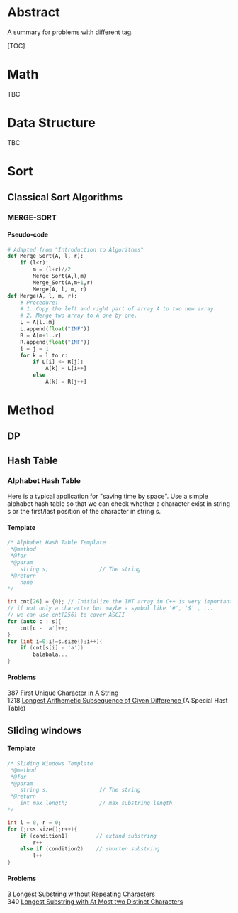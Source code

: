 # Abstract
A summary for problems with different tag.

[TOC]

# Math
TBC
# Data Structure
TBC
# Sort
## Classical Sort Algorithms
### MERGE-SORT
#### Pseudo-code
```Python
# Adapted from "Introduction to Algorithms"
def Merge_Sort(A, l, r):
    if (l<r):
        m = (l+r)//2
        Merge_Sort(A,l,m)
        Merge_Sort(A,m+1,r)
        Merge(A, l, m, r)
def Merge(A, l, m, r):
    # Procedure:
    # 1. Copy the left and right part of array A to two new array
    # 2. Merge two array to A one by one.
    L = A[l..m]
    L.append(float("INF"))
    R = A[m+1..r]
    R.append(float("INF"))
    i = j = 1
    for k = l to r:
        if L[i] <= R[j]:
            A[k] = L[i++]
        else
            A[k] = R[j++]
```

# Method
## DP

## Hash Table

### Alphabet Hash Table
Here is a typical application for "saving time by space".
Use a simple alphabet hash table so that we can check whether a character exist in string s
or the first/last position of the character in string s.
#### Template

```C++
/* Alphabet Hash Table Template
 *@method 
 *@for 
 *@param
    string s;                // The string
 *@return 
    none
*/

int cnt[26] = {0}; // Initialize the INT array in C++ is very important. Otherwise, the value will be unknown.
// if not only a character but maybe a symbol like '#', '$' , ...
// we can use cnt[256] to cover ASCII
for (auto c : s){
    cnt[c - 'a']++;
}
for (int i=0;i!=s.size();i++){
    if (cnt[s[i] - 'a'])
        balabala...
}
```

#### Problems
387 [First Unique Character in A String](https://leetcode-cn.com/problems/first-unique-character-in-a-string/)  
1218 [Longest Arithemetic Subsequence of Given Difference ](https://leetcode-cn.com/problems/longest-arithmetic-subsequence-of-given-difference/) (A Special Hast Table) 

## Sliding windows
#### Template

```C++
/* Sliding Windows Template
 *@method 
 *@for 
 *@param
    string s;                // The string
 *@return 
    int max_length;          // max substring length
*/

int l = 0, r = 0;
for (;r<s.size();r++){
    if (condition1)         // extand substring
        r++
    else if (condition2)    // shorten substring
        l++
}
```
#### Problems
3 [Longest Substring without Repeating Characters](https://leetcode-cn.com/problems/longest-substring-without-repeating-characters/)  
340 [Longest Substring with At Most two Distinct Characters](https://leetcode-cn.com/problems/longest-substring-with-at-most-two-distinct-characters/) 



